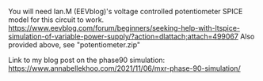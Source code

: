 You will need Ian.M (EEVblog)'s voltage controlled potentiometer SPICE model for this circuit to work.
https://www.eevblog.com/forum/beginners/seeking-help-with-ltspice-simulation-of-variable-power-supply/?action=dlattach;attach=499067
Also provided above, see "potentiometer.zip"

Link to my blog post on the phase90 simulation: https://www.annabellekhoo.com/2021/11/06/mxr-phase-90-simulation/
